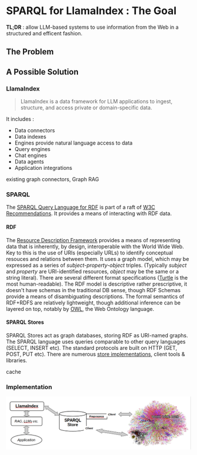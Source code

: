# SPARQL for LlamaIndex : The Goal

**TL;DR** : allow LLM-based systems to use information from the Web in a structured and efficent fashion.

## The Problem

## A Possible Solution

### LlamaIndex

> LlamaIndex is a data framework for LLM applications to ingest, structure, and access private or domain-specific data.

It includes :

- Data connectors
- Data indexes
- Engines provide natural language access to data
- Query engines
- Chat engines
- Data agents
- Application integrations

existing graph connectors, Graph RAG

### SPARQL

The [SPARQL Query Language for RDF](https://www.w3.org/TR/sparql11-overview/) is part of a raft of [W3C Recommendations](https://www.w3.org/TR/sparql11-overview/). It provides a means of interacting with RDF data.

#### RDF

The [Resource Description Framework](https://www.w3.org/TR/rdf11-primer/) provides a means of representing data that is inherently, by design, interoperable with the World Wide Web. Key to this is the use of URIs (especially URLs) to identify conceptual resouces and relations between them. It uses a graph model, which may be expressed as a series of _subject-property-object_ triples. (Typically _subject_ and _property_ are URI-identified resources, _object_ may be the same or a string literal). There are several different format specifications ([Turtle](http://www.w3.org/TR/2014/REC-turtle-20140225/) is the most human-readable). The RDF model is descriptive rather prescriptive, it doesn't have schemas in the traditional DB sense, though RDF Schemas provide a means of disambiguating descriptions. The formal semantics of RDF+RDFS are relatively lightweight, though additional inference can be layered on top, notably by [OWL](https://www.w3.org/TR/owl2-overview/), the Web Ontology language.

#### SPARQL Stores

SPARQL Stores act as graph databases, storing RDF as URI-named graphs. The SPARQL language uses queries comparable to other query languages (SELECT, INSERT etc).
The standard protocols are built on HTTP (GET, POST, PUT etc). There are numerous [store implementations](https://github.com/RDFLib/sparqlwrapper#sparql-endpoint-implementations), client tools & libraries.

cache

### Implementation

![Goal Block Diagram](images/goal.png)
